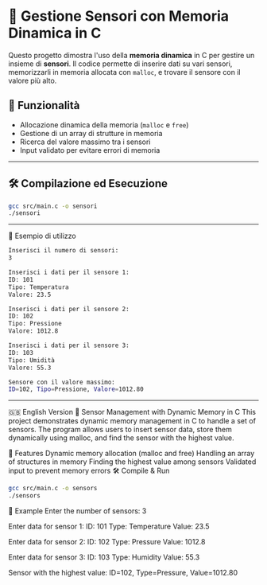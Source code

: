# 📌 Gestione Sensori con Memoria Dinamica in C

Questo progetto dimostra l'uso della **memoria dinamica** in C per gestire un insieme di **sensori**. Il codice permette di inserire dati su vari sensori, memorizzarli in memoria allocata con `malloc`, e trovare il sensore con il valore più alto.

## 🚀 Funzionalità
- Allocazione dinamica della memoria (`malloc` e `free`)
- Gestione di un array di strutture in memoria
- Ricerca del valore massimo tra i sensori
- Input validato per evitare errori di memoria

---

## 🛠️ Compilazione ed Esecuzione
```sh
gcc src/main.c -o sensori
./sensori
```
---
📖 Esempio di utilizzo
```sh 
Inserisci il numero di sensori:
3

Inserisci i dati per il sensore 1:
ID: 101
Tipo: Temperatura
Valore: 23.5

Inserisci i dati per il sensore 2:
ID: 102
Tipo: Pressione
Valore: 1012.8

Inserisci i dati per il sensore 3:
ID: 103
Tipo: Umidità
Valore: 55.3

Sensore con il valore massimo:
ID=102, Tipo=Pressione, Valore=1012.80
```
---
🇬🇧 English Version
📌 Sensor Management with Dynamic Memory in C
This project demonstrates dynamic memory management in C to handle a set of sensors. The program allows users to insert sensor data, store them dynamically using malloc, and find the sensor with the highest value.

🚀 Features
Dynamic memory allocation (malloc and free)
Handling an array of structures in memory
Finding the highest value among sensors
Validated input to prevent memory errors
🛠️ Compile & Run
```sh 
gcc src/main.c -o sensors
./sensors
```
📖 Example
Enter the number of sensors:
3

Enter data for sensor 1:
ID: 101
Type: Temperature
Value: 23.5

Enter data for sensor 2:
ID: 102
Type: Pressure
Value: 1012.8

Enter data for sensor 3:
ID: 103
Type: Humidity
Value: 55.3

Sensor with the highest value:
ID=102, Type=Pressure, Value=1012.80
```

